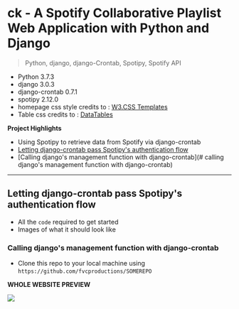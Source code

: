 # ck - A Spotify Collaborative Playlist Web Application with Python and Django

> Python, django, django-Crontab, Spotipy, Spotify API

- Python 3.7.3
- django 3.0.3
- django-crontab 0.7.1
- spotipy 2.12.0
- homepage css style credits to : <a href="https://www.w3schools.com/w3css/w3css_templates.asp" target="_blank">W3.CSS Templates</a>
- Table css credits to : <a href="https://datatables.net/" target="_blank">DataTables</a>

**Project Highlights**

- Using Spotipy to retrieve data from Spotify via django-crontab
- [Letting django-crontab pass Spotipy's authentication flow](#-letting-django-crontab-pass-spotipy-s-authentication-flow)
- [Calling django's management function with django-crontab](# calling django's management function with django-crontab)
---

## Letting django-crontab pass Spotipy's authentication flow

- All the `code` required to get started
- Images of what it should look like

### Calling django's management function with django-crontab

- Clone this repo to your local machine using `https://github.com/fvcproductions/SOMEREPO`

**WHOLE WEBSITE PREVIEW**

<img src="https://github.com/TheKermitFrog/ck/blob/master/whole_website_view.png">
